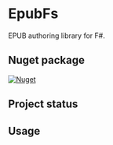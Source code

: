# EpubFs

EPUB authoring library for F#.

## Nuget package
[![Nuget](https://img.shields.io/nuget/v/EpubFs.svg?colorB=green)](https://www.nuget.org/packages/EpubFs)

## Project status

## Usage